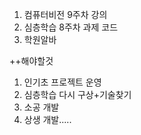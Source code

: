 1. 컴퓨터비전 9주차 강의
2. 심층학습 8주차 과제 코드
3. 학원알바

++해야할것
1. 인기초 프로젝트 운영
2. 심층학습 다시 구상+기술찾기
3. 소공 개발
4. 상생 개발.....
